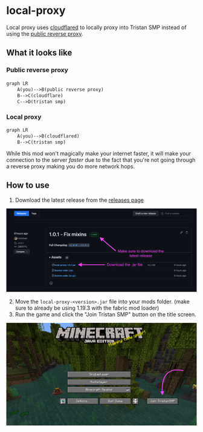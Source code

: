# local-proxy

Local proxy uses [cloudflared](https://developers.cloudflare.com/cloudflare-one/applications/non-http/arbitrary-tcp/#connect-from-a-client-machine) to locally proxy into Tristan SMP instead of using the [public reverse proxy](https://github.com/TristanSMP/edge-proxy).

## What it looks like

### Public reverse proxy

```mermaid
graph LR
    A(you)-->B(public reverse proxy)
    B-->C(cloudflare)
    C-->D(tristan smp)
```

### Local proxy

```mermaid
graph LR
    A(you)-->B(cloudflared)
    B-->C(tristan smp)
```

While this mod won't magically make your internet faster, it will make your connection to the server _faster_ due to the fact that you're not going through a reverse proxy making you do more network hops.

## How to use

1. Download the latest release from the [releases page](https://github.com/TristanSMP/local-proxy/releases)

![Download instructions](/meta/assets/downloadStep.png)

2. Move the `local-proxy-<version>.jar` file into your mods folder. (make sure to already be using 1.19.3 with the fabric mod loader)
3. Run the game and click the "Join Tristan SMP" button on the title screen.

![Join button](/meta/assets/joinStep.png)
